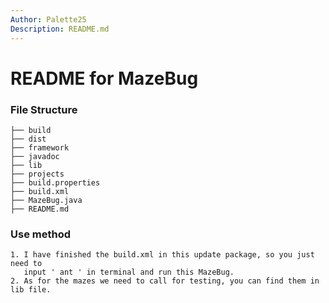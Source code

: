 ```yaml
---
Author: Palette25
Description: README.md
---
```


# README for MazeBug

### File Structure
```
├── build
├── dist
├── framework
├── javadoc
├── lib
├── projects
├── build.properties
├── build.xml
├── MazeBug.java
├── README.md
```

### Use method
	1. I have finished the build.xml in this update package, so you just need to 
	   input ' ant ' in terminal and run this MazeBug.
	2. As for the mazes we need to call for testing, you can find them in lib file.